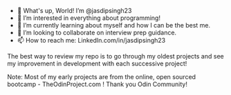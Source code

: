 - 👋 What's up, World! I’m @jasdipsingh23
- 👀 I’m interested in everything about programming!
- 🌱 I’m currently learning about myself and how I can be the best me.
- 💞️ I’m looking to collaborate on interview prep guidance.
- 📫 How to reach me: LinkedIn.com/in/jasdipsingh23 

The best way to review my repo is to go through my oldest projects and see my improvement in development with each successive project!

Note: Most of my early projects are from the online, open sourced bootcamp - TheOdinProject.com ! 
Thank you Odin Community!

<!---
jasdipsingh23/jasdipsingh23 is a ✨ special ✨ repository because its `README.md` (this file) appears on your GitHub profile.
You can click the Preview link to take a look at your changes.
--->
